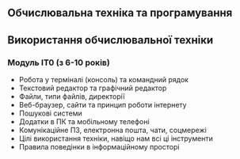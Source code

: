 ## Обчислювальна техніка та програмування

## Використання обчислювальної техніки

### Модуль IT0 (з 6-10 років)

- Робота у терміналі (консоль) та командний рядок
- Текстовий редактор та графічний редактор
- Файли, типи файлів, директорії
- Веб-браузер, сайти та принцип роботи інтернету
- Пошукові системи
- Додатки в ПК та мобільному телефоні
- Комунікаційне ПЗ, електронна пошта, чати, соцмережі
- Цілі використання техніки, навіщо нам всі ці інструменти
- Правила поведінки в інформаційному просторі
